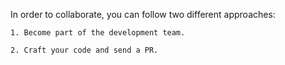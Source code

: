 In order to collaborate, you can follow two different approaches:

    1. Become part of the development team.

    2. Craft your code and send a PR.
